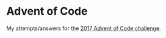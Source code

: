 # Advent of Code

My attempts/answers for the [2017 Advent of Code challenge](https://adventofcode.com).
